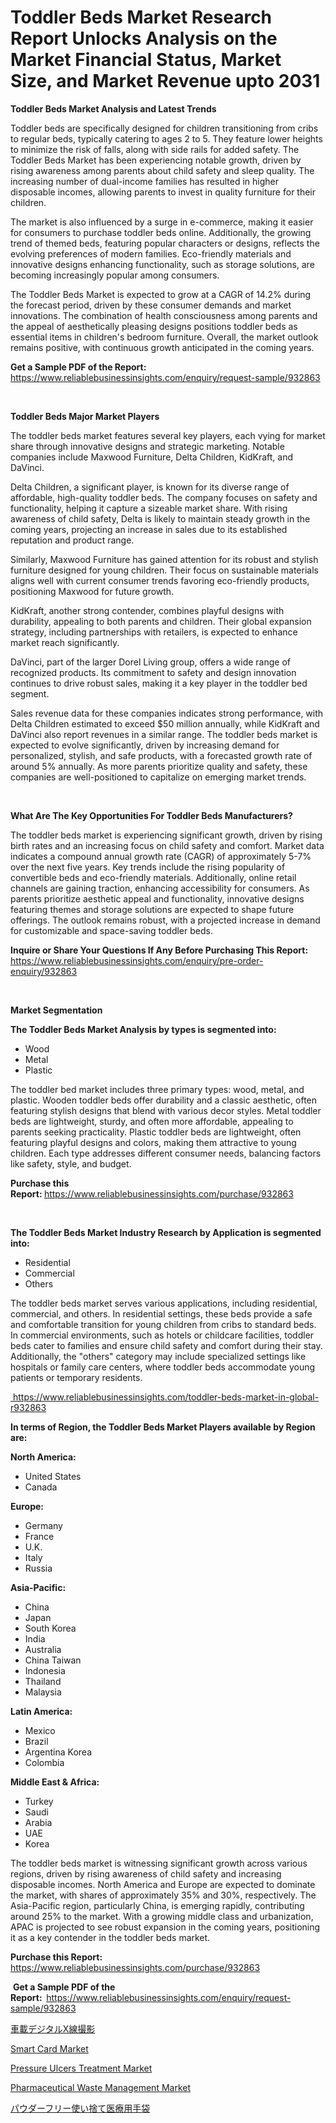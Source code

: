 <p><h1>Toddler Beds Market Research Report Unlocks Analysis on the Market Financial Status, Market Size, and Market Revenue upto 2031</h1></p><p><strong>Toddler Beds Market Analysis and Latest Trends</strong></p>
<p><p>Toddler beds are specifically designed for children transitioning from cribs to regular beds, typically catering to ages 2 to 5. They feature lower heights to minimize the risk of falls, along with side rails for added safety. The Toddler Beds Market has been experiencing notable growth, driven by rising awareness among parents about child safety and sleep quality. The increasing number of dual-income families has resulted in higher disposable incomes, allowing parents to invest in quality furniture for their children.</p><p>The market is also influenced by a surge in e-commerce, making it easier for consumers to purchase toddler beds online. Additionally, the growing trend of themed beds, featuring popular characters or designs, reflects the evolving preferences of modern families. Eco-friendly materials and innovative designs enhancing functionality, such as storage solutions, are becoming increasingly popular among consumers.</p><p>The Toddler Beds Market is expected to grow at a CAGR of 14.2% during the forecast period, driven by these consumer demands and market innovations. The combination of health consciousness among parents and the appeal of aesthetically pleasing designs positions toddler beds as essential items in children's bedroom furniture. Overall, the market outlook remains positive, with continuous growth anticipated in the coming years.</p></p>
<p><strong>Get a Sample PDF of the Report:&nbsp;</strong> <a href="https://www.reliablebusinessinsights.com/enquiry/request-sample/932863">https://www.reliablebusinessinsights.com/enquiry/request-sample/932863</a></p>
<p>&nbsp;</p>
<p><strong>Toddler Beds Major Market Players</strong></p>
<p><p>The toddler beds market features several key players, each vying for market share through innovative designs and strategic marketing. Notable companies include Maxwood Furniture, Delta Children, KidKraft, and DaVinci. </p><p>Delta Children, a significant player, is known for its diverse range of affordable, high-quality toddler beds. The company focuses on safety and functionality, helping it capture a sizeable market share. With rising awareness of child safety, Delta is likely to maintain steady growth in the coming years, projecting an increase in sales due to its established reputation and product range.</p><p>Similarly, Maxwood Furniture has gained attention for its robust and stylish furniture designed for young children. Their focus on sustainable materials aligns well with current consumer trends favoring eco-friendly products, positioning Maxwood for future growth.</p><p>KidKraft, another strong contender, combines playful designs with durability, appealing to both parents and children. Their global expansion strategy, including partnerships with retailers, is expected to enhance market reach significantly.</p><p>DaVinci, part of the larger Dorel Living group, offers a wide range of recognized products. Its commitment to safety and design innovation continues to drive robust sales, making it a key player in the toddler bed segment.</p><p>Sales revenue data for these companies indicates strong performance, with Delta Children estimated to exceed $50 million annually, while KidKraft and DaVinci also report revenues in a similar range. The toddler beds market is expected to evolve significantly, driven by increasing demand for personalized, stylish, and safe products, with a forecasted growth rate of around 5% annually. As more parents prioritize quality and safety, these companies are well-positioned to capitalize on emerging market trends.</p></p>
<p>&nbsp;</p>
<p><strong>What Are The Key Opportunities For Toddler Beds Manufacturers?</strong></p>
<p><p>The toddler beds market is experiencing significant growth, driven by rising birth rates and an increasing focus on child safety and comfort. Market data indicates a compound annual growth rate (CAGR) of approximately 5-7% over the next five years. Key trends include the rising popularity of convertible beds and eco-friendly materials. Additionally, online retail channels are gaining traction, enhancing accessibility for consumers. As parents prioritize aesthetic appeal and functionality, innovative designs featuring themes and storage solutions are expected to shape future offerings. The outlook remains robust, with a projected increase in demand for customizable and space-saving toddler beds.</p></p>
<p><strong>Inquire or Share Your Questions If Any Before Purchasing This Report:</strong> <a href="https://www.reliablebusinessinsights.com/enquiry/pre-order-enquiry/932863">https://www.reliablebusinessinsights.com/enquiry/pre-order-enquiry/932863</a></p>
<p>&nbsp;</p>
<p><strong>Market Segmentation</strong></p>
<p><strong>The Toddler Beds Market Analysis by types is segmented into:</strong></p>
<p><ul><li>Wood</li><li>Metal</li><li>Plastic</li></ul></p>
<p><p>The toddler bed market includes three primary types: wood, metal, and plastic. Wooden toddler beds offer durability and a classic aesthetic, often featuring stylish designs that blend with various decor styles. Metal toddler beds are lightweight, sturdy, and often more affordable, appealing to parents seeking practicality. Plastic toddler beds are lightweight, often featuring playful designs and colors, making them attractive to young children. Each type addresses different consumer needs, balancing factors like safety, style, and budget.</p></p>
<p><strong>Purchase this Report:&nbsp;</strong><a href="https://www.reliablebusinessinsights.com/purchase/932863">https://www.reliablebusinessinsights.com/purchase/932863</a></p>
<p>&nbsp;</p>
<p><strong>The Toddler Beds Market Industry Research by Application is segmented into:</strong></p>
<p><ul><li>Residential</li><li>Commercial</li><li>Others</li></ul></p>
<p><p>The toddler beds market serves various applications, including residential, commercial, and others. In residential settings, these beds provide a safe and comfortable transition for young children from cribs to standard beds. In commercial environments, such as hotels or childcare facilities, toddler beds cater to families and ensure child safety and comfort during their stay. Additionally, the "others" category may include specialized settings like hospitals or family care centers, where toddler beds accommodate young patients or temporary residents.</p></p>
<p><a href="https://www.reliablebusinessinsights.com/toddler-beds-market-in-global-r932863">&nbsp;https://www.reliablebusinessinsights.com/toddler-beds-market-in-global-r932863</a></p>
<p><strong>In terms of Region, the Toddler Beds Market Players available by Region are:</strong></p>
<p>
    <p> <strong> North America: </strong>
        <ul>
            <li>United States</li>
            <li>Canada</li>
        </ul>
        </p> 
    <p> <strong> Europe: </strong>
        <ul>
            <li>Germany</li>
            <li>France</li>
            <li>U.K.</li>
            <li>Italy</li>
            <li>Russia</li>
        </ul>
        </p> 
    <p> <strong> Asia-Pacific: </strong>
        <ul>
            <li>China</li>
            <li>Japan</li>
            <li>South Korea</li>
            <li>India</li>
            <li>Australia</li>
            <li>China Taiwan</li>
            <li>Indonesia</li>
            <li>Thailand</li>
            <li>Malaysia</li>
        </ul>
        </p> 
    <p> <strong> Latin America: </strong>
        <ul>
            <li>Mexico</li>
            <li>Brazil</li>
            <li>Argentina Korea</li>
            <li>Colombia</li>
        </ul>
        </p> 
    <p> <strong> Middle East & Africa: </strong>
        <ul>
            <li>Turkey</li>
            <li>Saudi</li>
            <li>Arabia</li>
            <li>UAE</li>
            <li>Korea</li>
        </ul>
    </p>
    </p>
<p><p>The toddler beds market is witnessing significant growth across various regions, driven by rising awareness of child safety and increasing disposable incomes. North America and Europe are expected to dominate the market, with shares of approximately 35% and 30%, respectively. The Asia-Pacific region, particularly China, is emerging rapidly, contributing around 25% to the market. With a growing middle class and urbanization, APAC is projected to see robust expansion in the coming years, positioning it as a key contender in the toddler beds market.</p></p>
<p><strong>Purchase this Report: </strong><a href="https://www.reliablebusinessinsights.com/purchase/932863">https://www.reliablebusinessinsights.com/purchase/932863</a></p>
<p>&nbsp;<strong>Get a Sample PDF of the Report:&nbsp;&nbsp;</strong><a href="https://www.reliablebusinessinsights.com/enquiry/request-sample/932863">https://www.reliablebusinessinsights.com/enquiry/request-sample/932863</a></p>
<p><strong></strong></p>
<p><p><a href="https://medium.com/@dannyharber2023/vehicle-mounted-digital-radiography-1c674b258bb4">車載デジタルX線撮影</a></p><p><a href="https://medium.com/@charles.paige7455/this-report-on-smart-card-market-is-a-comprehensive-analysis-of-market-shares-strategies-0d0bd807f0b6">Smart Card Market</a></p><p><a href="https://www.linkedin.com/pulse/pressure-ulcers-treatment-industry-insights-report-analyzing-lmtyf?trackingId=m8oG3KDTRuiQtsgSd%2FP%2BCg%3D%3D">Pressure Ulcers Treatment Market</a></p><p><a href="https://www.linkedin.com/pulse/pharmaceutical-waste-management-market2024-2031-industry-insights-vgoqc?trackingId=iG%2BXmkP4RvyU7en7Q%2BiKEQ%3D%3D">Pharmaceutical Waste Management Market</a></p><p><a href="https://medium.com/@dannyharber2023/powder-free-disposable-medical-gloves-market-%E3%81%AF-%E3%82%B3%E3%82%B9%E3%83%88%E7%AE%A1%E7%90%86%E3%81%A8%E5%8A%B9%E7%8E%87%E5%90%91%E4%B8%8A%E3%82%92%E5%84%AA%E5%85%88%E3%81%97%E3%81%BE%E3%81%99-%E3%81%95%E3%82%89%E3%81%AB-%E5%A0%B1%E5%91%8A%E6%9B%B8%E3%81%AF%E5%B8%82%E5%A0%B4%E3%81%AE%E9%9C%80%E8%A6%81%E9%9D%A2%E3%81%A8%E4%BE%9B%E7%B5%A6%E9%9D%A2%E3%81%AE%E4%B8%A1%E6%96%B9%E3%82%92%E3%82%AB%E3%83%90%E3%83%BC%E3%81%97%E3%81%A6%E3%81%84%E3%81%BE%E3%81%99-ad070144fb8b?postPublishedType=initial">パウダーフリー使い捨て医療用手袋</a></p></p>
